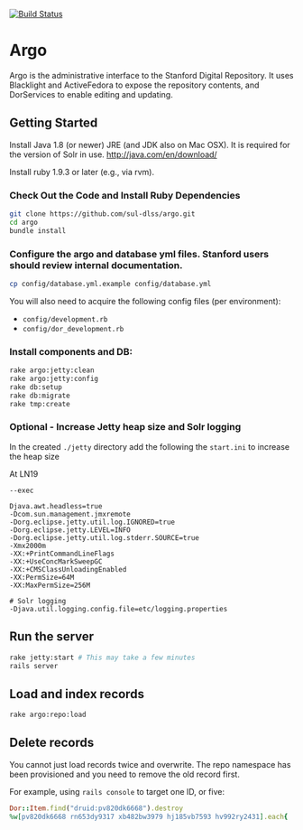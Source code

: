 [![Build Status](https://travis-ci.org/sul-dlss/argo.png?branch=master)](https://travis-ci.org/sul-dlss/argo)

# Argo

Argo is the administrative interface to the Stanford Digital Repository. It uses Blacklight and ActiveFedora to expose the repository contents, and DorServices to enable editing and updating. 

## Getting Started

Install Java 1.8 (or newer) JRE (and JDK also on Mac OSX).  It is required for the version of Solr in use.
http://java.com/en/download/

Install ruby 1.9.3 or later (e.g., via rvm).

### Check Out the Code and Install Ruby Dependencies
    
```bash
git clone https://github.com/sul-dlss/argo.git
cd argo
bundle install
```
    
### Configure the argo and database yml files.  Stanford users should review internal documentation.

```bash
cp config/database.yml.example config/database.yml
```

You will also need to acquire the following config files (per environment):

 - `config/development.rb`
 - `config/dor_development.rb`

### Install components and DB:

```bash
rake argo:jetty:clean
rake argo:jetty:config
rake db:setup
rake db:migrate
rake tmp:create
```

### Optional - Increase Jetty heap size and Solr logging

In the created `./jetty` directory add the following the `start.ini` to increase the heap size

At LN19
```
--exec

Djava.awt.headless=true
-Dcom.sun.management.jmxremote
-Dorg.eclipse.jetty.util.log.IGNORED=true
-Dorg.eclipse.jetty.LEVEL=INFO
-Dorg.eclipse.jetty.util.log.stderr.SOURCE=true
-Xmx2000m
-XX:+PrintCommandLineFlags
-XX:+UseConcMarkSweepGC
-XX:+CMSClassUnloadingEnabled
-XX:PermSize=64M
-XX:MaxPermSize=256M

# Solr logging
-Djava.util.logging.config.file=etc/logging.properties
```

## Run the server

```bash
rake jetty:start # This may take a few minutes
rails server
```

## Load and index records

```bash
rake argo:repo:load
```

## Delete records

You cannot just load records twice and overwrite.  The repo namespace has been provisioned and you need to remove the old record first.

For example, using `rails console` to target one ID, or five:

```ruby
Dor::Item.find("druid:pv820dk6668").destroy
%w[pv820dk6668 rn653dy9317 xb482bw3979 hj185vb7593 hv992ry2431].each{ |pid| Dor::Item.find("druid:#{pid}").destroy }

```

